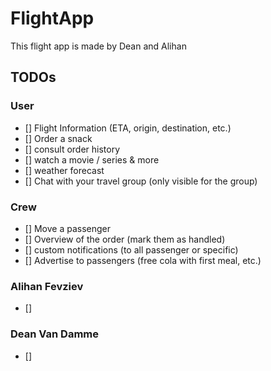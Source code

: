 # FlightApp
This flight app is made by Dean and Alihan
## TODOs

### User
- [] Flight Information (ETA, origin, destination, etc.)
- [] Order a snack
- [] consult order history
- [] watch a movie / series & more
- [] weather forecast
- [] Chat with your travel group (only visible for the group)

### Crew
- [] Move a passenger
- [] Overview of the order (mark them as handled)
- [] custom notifications (to all passenger or specific)
- [] Advertise to passengers (free cola with first meal, etc.)

### Alihan Fevziev

- [] 

### Dean Van Damme
- [] 

